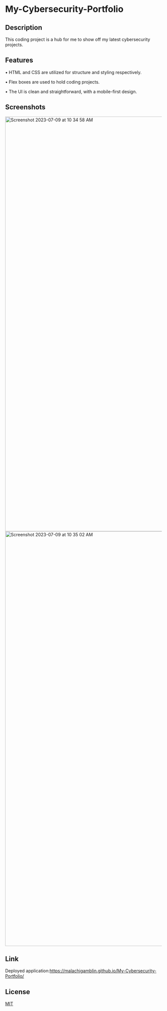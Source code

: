 # My-Cybersecurity-Portfolio

## Description

This coding project is a hub for me to show off my latest cybersecurity projects.

## Features

• HTML and CSS are utilized for structure and styling respectively.

• Flex boxes are used to hold coding projects.

• The UI is clean and straightforward, with a mobile-first design.

## Screenshots

<img width="1335" alt="Screenshot 2023-07-09 at 10 34 58 AM" src="https://github.com/malachigamblin/My-Cybersecurity-Portfolio/assets/118701306/3494db6e-8b57-46c5-b832-651b8cca5791">
<img width="1335" alt="Screenshot 2023-07-09 at 10 35 02 AM" src="https://github.com/malachigamblin/My-Cybersecurity-Portfolio/assets/118701306/8f378e69-1dfe-4041-8acb-70bfc30d469d">

## Link

Deployed application:https://malachigamblin.github.io/My-Cybersecurity-Portfolio/

## License

[MIT](https://choosealicense.com/licenses/mit/)
